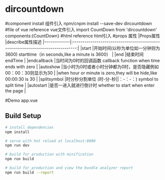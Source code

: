 # dircountdown

#component install 组件引入
npm/cnpm install --save-dev dircountdown
#file of vue reference vue文件引入
import CountDown from 'dircountdown'
components:{CountDown}
#html reference       html引入
 <dir-clock :start="startSecond" end="0" style="color:#000;" v-on:endcallback="endFn" :autoshow='false' splitsymbol="时-分-秒" :autostart="false" ref="countdown"></dir-clock>
#props 属性
|Props属性    |describe属性描述
|-------------|:--------------------------------------------------------------------------------:|
|start        |开始时间(以秒为单位如一分钟则为3600) starttime（in seconds,like a minute is 3600）   |
|end          |结束时间 endTime                                                                   |
|endcallback  |当时间为0时的回调函数   callback function when time ends with zero                  |
|autoshow     |当小时为0时或者小时分钟都为0时，是否隐藏例如00：00：30则显示为30
|             |when hour or minute is zero,they will be hide,like 00:00:30 is 30                 |
|splitsymbol  |时分秒分割单位 (时-分-秒||：-：-：)       symbol to split time                      |
|autostart    |是否一进入就进行倒计时     whether to start when enter the page                    |

#Demo
app.vue
<template>
  <div id="app">
    <count-down :start="startSecond" end="0" style="color:#000;" v-on:endcallback="endFn" :autoshow='false' splitsymbol="时-分-秒" :autostart="false" ref="countdown"></count-down>
    <button @click="startCount">开始计时</button>
  </div>
</template>

<script>
import CountDown from 'dircountdown'
export default {
  name: 'App',
  data(){
    return{
      startSecond: '10',
    }
  },
  methods:{
    endFn(){
      alert("时间到!");
    },
    startCount(){
      this.$refs.countdown.countTime();
    }
  },
  components:{CountDown}
}
</script>

<style>
#app {
  font-family: 'Avenir', Helvetica, Arial, sans-serif;
  -webkit-font-smoothing: antialiased;
  -moz-osx-font-smoothing: grayscale;
  text-align: center;
  color: #2c3e50;
  margin-top: 60px;
}
</style>

## Build Setup

``` bash
# install dependencies
npm install

# serve with hot reload at localhost:8080
npm run dev

# build for production with minification
npm run build

# build for production and view the bundle analyzer report
npm run build --report
```


